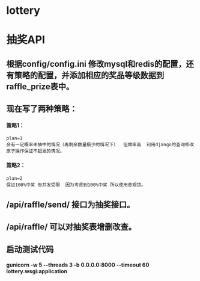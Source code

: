 # lottery
# 抽奖API

## 根据config/config.ini 修改mysql和redis的配置，还有策略的配置，并添加相应的奖品等级数据到raffle_prize表中。
## 现在写了两种策略：
  #### 策略1：
    plan=1
    会有一定概率未抽中的情况（再剩余数量极少的情况下）  但效率高  利用django的查询修改原子操作保证不超发的情况。
  #### 策略2：
    plan=2
    保证100%中奖 但并发受限  因为考虑到100%中奖 所以使用悲观锁。
    
    
## /api/raffle/send/  接口为抽奖接口。

## /api/raffle/ 可以对抽奖表增删改查。

## 启动测试代码
  #### gunicorn -w 5 --threads 3 -b 0.0.0.0:8000 --timeout 60 lottery.wsgi:application
